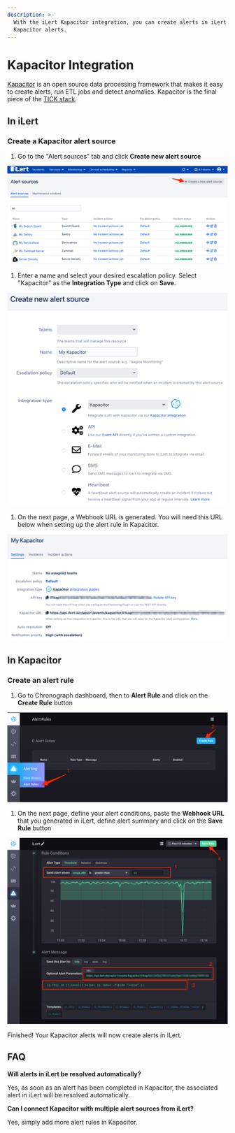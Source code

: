 ```yaml
---
description: >-
  With the iLert Kapacitor integration, you can create alerts in iLert based on
  Kapacitor alerts.
---
```


# Kapacitor Integration

[Kapacitor](https://docs.influxdata.com/kapacitor/) is an open source data processing framework that makes it easy to create alerts, run ETL jobs and detect anomalies. Kapacitor is the final piece of the [TICK stack](https://influxdata.com/time-series-platform/).

## In iLert <a id="in-ilert"></a>

### Create a Kapacitor alert source <a id="create-alert-source"></a>

1. Go to the "Alert sources" tab and click **Create new alert source**

![](../.gitbook/assets/screenshot_16_03_21__16_37.png)

1. Enter a name and select your desired escalation policy. Select "Kapacitor" as the **Integration Type** and click on **Save**.

![](../.gitbook/assets/ilert%20%2841%29.png)

1. On the next page, a Webhook URL is generated. You will need this URL below when setting up the alert rule in Kapacitor.

![](../.gitbook/assets/ilert%20%2838%29.png)

## In Kapacitor <a id="in-kapacitor"></a>

### Create an alert rule <a id="create-alert-rule"></a>

1. Go to Chronograph dashboard, then to **Alert Rule** and click on the **Create Rule** button

![](../.gitbook/assets/screenshot_2021-03-29_at_15_11_55.png)

1. On the next page,  define your alert conditions, paste the **Webhook URL** that you generated in iLert, define alert summary and click on the **Save Rule** button

![](../.gitbook/assets/chronograf.png)

Finished! Your Kapacitor alerts will now create alerts in iLert.

## FAQ <a id="faq"></a>

**Will alerts in iLert be resolved automatically?**

Yes, as soon as an alert has been completed in Kapacitor, the associated alert in iLert will be resolved automatically.

**Can I connect Kapacitor with multiple alert sources from iLert?**

Yes, simply add more alert rules in Kapacitor.

